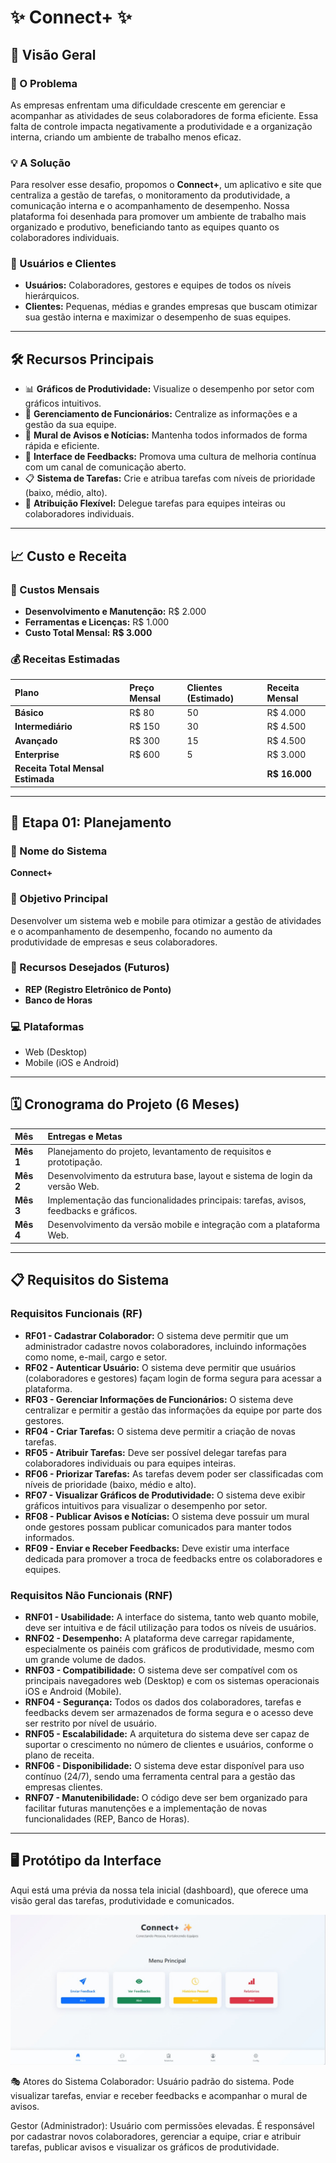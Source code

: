 
# ✨ Connect+ ✨

## 🚀 Visão Geral

### 🎯 O Problema
As empresas enfrentam uma dificuldade crescente em gerenciar e acompanhar as atividades de seus colaboradores de forma eficiente. Essa falta de controle impacta negativamente a produtividade e a organização interna, criando um ambiente de trabalho menos eficaz.

### 💡 A Solução
Para resolver esse desafio, propomos o **Connect+**, um aplicativo e site que centraliza a gestão de tarefas, o monitoramento da produtividade, a comunicação interna e o acompanhamento de desempenho. Nossa plataforma foi desenhada para promover um ambiente de trabalho mais organizado e produtivo, beneficiando tanto as equipes quanto os colaboradores individuais.

### 👥 Usuários e Clientes
* **Usuários:** Colaboradores, gestores e equipes de todos os níveis hierárquicos.
* **Clientes:** Pequenas, médias e grandes empresas que buscam otimizar sua gestão interna e maximizar o desempenho de suas equipes.

---

## 🛠️ Recursos Principais

* 📊 **Gráficos de Produtividade:** Visualize o desempenho por setor com gráficos intuitivos.
* 👥 **Gerenciamento de Funcionários:** Centralize as informações e a gestão da sua equipe.
* 📢 **Mural de Avisos e Notícias:** Mantenha todos informados de forma rápida e eficiente.
* 💬 **Interface de Feedbacks:** Promova uma cultura de melhoria contínua com um canal de comunicação aberto.
* 📋 **Sistema de Tarefas:** Crie e atribua tarefas com níveis de prioridade (baixo, médio, alto).
* 🤝 **Atribuição Flexível:** Delegue tarefas para equipes inteiras ou colaboradores individuais.

---

## 📈 Custo e Receita

### 💸 Custos Mensais
* **Desenvolvimento e Manutenção:** R$ 2.000
* **Ferramentas e Licenças:** R$ 1.000
* **Custo Total Mensal:** **R$ 3.000**

### 💰 Receitas Estimadas
| Plano | Preço Mensal | Clientes (Estimado) | Receita Mensal |
| :--- | :--- | :--- | :--- |
| **Básico** | R$ 80 | 50 | R$ 4.000 |
| **Intermediário** | R$ 150 | 30 | R$ 4.500 |
| **Avançado** | R$ 300 | 15 | R$ 4.500 |
| **Enterprise** | R$ 600 | 5 | R$ 3.000 |
| **Receita Total Mensal Estimada** | | | **R$ 16.000** |

---

## 📝 Etapa 01: Planejamento

### 📌 Nome do Sistema
**Connect+**

### 🎯 Objetivo Principal
Desenvolver um sistema web e mobile para otimizar a gestão de atividades e o acompanhamento de desempenho, focando no aumento da produtividade de empresas e seus colaboradores.

### 🌟 Recursos Desejados (Futuros)
* **REP (Registro Eletrônico de Ponto)**
* **Banco de Horas**

### 💻 Plataformas
* Web (Desktop)
* Mobile (iOS e Android)

---

## 🗓️ Cronograma do Projeto (6 Meses)

| Mês | Entregas e Metas |
| :-- | :--- |
| **Mês 1** | Planejamento do projeto, levantamento de requisitos e prototipação. |
| **Mês 2** | Desenvolvimento da estrutura base, layout e sistema de login da versão Web. |
| **Mês 3** | Implementação das funcionalidades principais: tarefas, avisos, feedbacks e gráficos. |
| **Mês 4** | Desenvolvimento da versão mobile e integração com a plataforma Web. |

---
## 📋 Requisitos do Sistema

### Requisitos Funcionais (RF)

* **RF01 - Cadastrar Colaborador:** O sistema deve permitir que um administrador cadastre novos colaboradores, incluindo informações como nome, e-mail, cargo e setor.
* **RF02 - Autenticar Usuário:** O sistema deve permitir que usuários (colaboradores e gestores) façam login de forma segura para acessar a plataforma.
* **RF03 - Gerenciar Informações de Funcionários:** O sistema deve centralizar e permitir a gestão das informações da equipe por parte dos gestores.
* **RF04 - Criar Tarefas:** O sistema deve permitir a criação de novas tarefas.
* **RF05 - Atribuir Tarefas:** Deve ser possível delegar tarefas para colaboradores individuais ou para equipes inteiras.
* **RF06 - Priorizar Tarefas:** As tarefas devem poder ser classificadas com níveis de prioridade (baixo, médio e alto).
* **RF07 - Visualizar Gráficos de Produtividade:** O sistema deve exibir gráficos intuitivos para visualizar o desempenho por setor.
* **RF08 - Publicar Avisos e Notícias:** O sistema deve possuir um mural onde gestores possam publicar comunicados para manter todos informados.
* **RF09 - Enviar e Receber Feedbacks:** Deve existir uma interface dedicada para promover a troca de feedbacks entre os colaboradores e equipes.

### Requisitos Não Funcionais (RNF)

* **RNF01 - Usabilidade:** A interface do sistema, tanto web quanto mobile, deve ser intuitiva e de fácil utilização para todos os níveis de usuários.
* **RNF02 - Desempenho:** A plataforma deve carregar rapidamente, especialmente os painéis com gráficos de produtividade, mesmo com um grande volume de dados.
* **RNF03 - Compatibilidade:** O sistema deve ser compatível com os principais navegadores web (Desktop) e com os sistemas operacionais iOS e Android (Mobile).
* **RNF04 - Segurança:** Todos os dados dos colaboradores, tarefas e feedbacks devem ser armazenados de forma segura e o acesso deve ser restrito por nível de usuário.
* **RNF05 - Escalabilidade:** A arquitetura do sistema deve ser capaz de suportar o crescimento no número de clientes e usuários, conforme o plano de receita.
* **RNF06 - Disponibilidade:** O sistema deve estar disponível para uso contínuo (24/7), sendo uma ferramenta central para a gestão das empresas clientes.
* **RNF07 - Manutenibilidade:** O código deve ser bem organizado para facilitar futuras manutenções e a implementação de novas funcionalidades (REP, Banco de Horas).

---

## 🖥️ Protótipo da Interface

Aqui está uma prévia da nossa tela inicial (dashboard), que oferece uma visão geral das tarefas, produtividade e comunicados.

![Demonstração do Dashboard](./Telainicial.jpg)

🎭 Atores do Sistema
Colaborador: Usuário padrão do sistema. Pode visualizar tarefas, enviar e receber feedbacks e acompanhar o mural de avisos.

Gestor (Administrador): Usuário com permissões elevadas. É responsável por cadastrar novos colaboradores, gerenciar a equipe, criar e atribuir tarefas, publicar avisos e visualizar os gráficos de produtividade.



